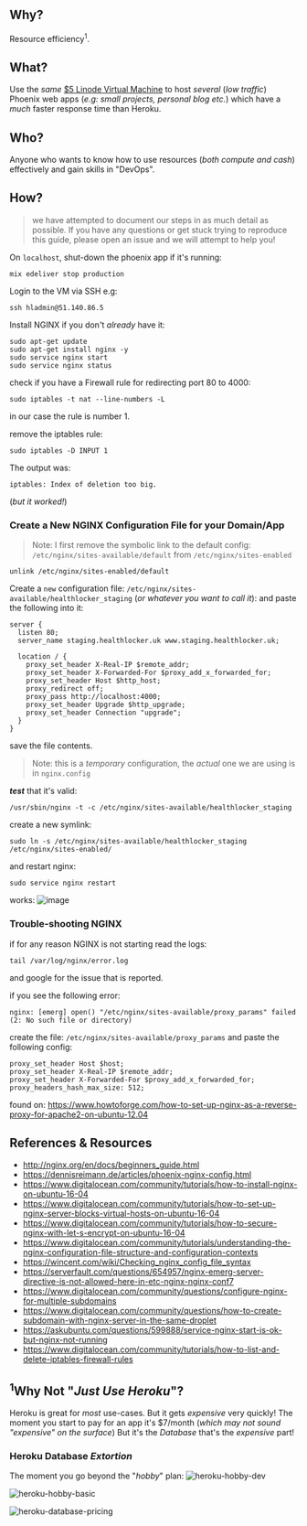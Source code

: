 ## Why?

Resource efficiency<sup>1</sup>.

## What?

Use the _same_
[$5 Linode Virtual Machine](https://github.com/dwyl/learn-devops/issues/11)
to host _several_  (_low traffic_) Phoenix web apps
(_e.g: small projects, personal blog etc._)
which have a _much_ faster response time than Heroku.

## Who?

Anyone who wants to know how to use resources
(_both compute and cash_) effectively and gain skills in "DevOps".


## How?

> we have attempted to document our steps in as much detail as possible.
> If you have any questions or get stuck trying to reproduce this guide,
please open an issue and we will attempt to help you!


On `localhost`, shut-down the phoenix app if it's running:
```
mix edeliver stop production
```


Login to the VM via SSH e.g:
```
ssh hladmin@51.140.86.5
```

Install NGINX if you don't *already* have it:
```
sudo apt-get update
sudo apt-get install nginx -y
sudo service nginx start
sudo service nginx status
```

check if you have a Firewall rule for redirecting port 80 to 4000:
```
sudo iptables -t nat --line-numbers -L
```
in our case the rule is number 1.

remove the iptables rule:
```
sudo iptables -D INPUT 1
```
The output was:
```
iptables: Index of deletion too big.
```
(_but it worked!_)


### Create a New NGINX Configuration File for your Domain/App

> Note: I first remove the symbolic link to the default config: `/etc/nginx/sites-available/default` from `/etc/nginx/sites-enabled`
```
unlink /etc/nginx/sites-enabled/default
```

Create a `new` configuration file:
`/etc/nginx/sites-available/healthlocker_staging`
(_or whatever you want to call it_):
and paste the following into it:
```
server {
  listen 80;
  server_name staging.healthlocker.uk www.staging.healthlocker.uk;

  location / {
    proxy_set_header X-Real-IP $remote_addr;
    proxy_set_header X-Forwarded-For $proxy_add_x_forwarded_for;
    proxy_set_header Host $http_host;
    proxy_redirect off;
    proxy_pass http://localhost:4000;
    proxy_set_header Upgrade $http_upgrade;
    proxy_set_header Connection "upgrade";
  }
}
```
save the file contents.
> Note: this is a _temporary_ configuration, the _actual_ one
we are using is in `nginx.config`

***test*** that it's valid:
```
/usr/sbin/nginx -t -c /etc/nginx/sites-available/healthlocker_staging
```


create a new symlink:
```
sudo ln -s /etc/nginx/sites-available/healthlocker_staging /etc/nginx/sites-enabled/
```

and restart nginx:
```
sudo service nginx restart
```
works:
![image](https://user-images.githubusercontent.com/194400/28152142-c981819c-6796-11e7-9a92-8586c2535f5e.png)




### Trouble-shooting NGINX

if for any reason NGINX is not starting read the logs:
```
tail /var/log/nginx/error.log
```
and google for the issue that is reported.

if you see the following error:
```
nginx: [emerg] open() "/etc/nginx/sites-available/proxy_params" failed (2: No such file or directory)
```
create the file: `/etc/nginx/sites-available/proxy_params`
and paste the following config:
```
proxy_set_header Host $host;
proxy_set_header X-Real-IP $remote_addr;
proxy_set_header X-Forwarded-For $proxy_add_x_forwarded_for;
proxy_headers_hash_max_size: 512;
```
found on: https://www.howtoforge.com/how-to-set-up-nginx-as-a-reverse-proxy-for-apache2-on-ubuntu-12.04

## References & Resources

+ http://nginx.org/en/docs/beginners_guide.html
+ https://dennisreimann.de/articles/phoenix-nginx-config.html
+ https://www.digitalocean.com/community/tutorials/how-to-install-nginx-on-ubuntu-16-04
+ https://www.digitalocean.com/community/tutorials/how-to-set-up-nginx-server-blocks-virtual-hosts-on-ubuntu-16-04
+ https://www.digitalocean.com/community/tutorials/how-to-secure-nginx-with-let-s-encrypt-on-ubuntu-16-04
+ https://www.digitalocean.com/community/tutorials/understanding-the-nginx-configuration-file-structure-and-configuration-contexts
+ https://wincent.com/wiki/Checking_nginx_config_file_syntax
+ https://serverfault.com/questions/654957/nginx-emerg-server-directive-is-not-allowed-here-in-etc-nginx-nginx-conf7
+ https://www.digitalocean.com/community/questions/configure-nginx-for-multiple-subdomains
+ https://www.digitalocean.com/community/questions/how-to-create-subdomain-with-nginx-server-in-the-same-droplet
+ https://askubuntu.com/questions/599888/service-nginx-start-is-ok-but-nginx-not-running
+ https://www.digitalocean.com/community/tutorials/how-to-list-and-delete-iptables-firewall-rules


## <sup>1</sup>Why Not "_Just Use Heroku_"?

Heroku is great for _most_ use-cases.
But it gets _expensive_ very quickly!
The moment you start to pay for an app it's $7/month
(_which may not sound "expensive" on the surface_)
But it's the _Database_ that's the _expensive_ part!

### Heroku Database _Extortion_

The moment you go beyond the "_hobby_" plan:
![heroku-hobby-dev](https://user-images.githubusercontent.com/194400/28563894-543876d8-711f-11e7-9b09-cb548e10ee84.png)

![heroku-hobby-basic](https://user-images.githubusercontent.com/194400/28563938-77966842-711f-11e7-9668-eaa694325a79.png)

![heroku-database-pricing](https://user-images.githubusercontent.com/194400/28563258-4e7628d2-711d-11e7-81e0-b3997d9d05ca.png)
